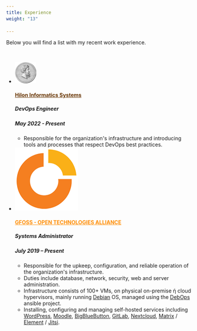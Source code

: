 ```yaml
---
title: Experience
weight: "13"

---
```

Below you will find a list with my recent work experience.

<br>

<ul class="timeline">

  <li class="timeline-inverted"> 
	<a href="http://www.hilonsys.com" target="_blank"><img class="timeline-image lazy" src="/img/hilonsys.png" alt="HILONSYS LOGO"></a> 
	<div class="timeline-panel markdown"> 
	  <div class="timeline-heading"> 
		<h4><a href="http://www.hilonsys.com" style="color:#630" target="_blank">Hilon Informatics Systems</a></h4> 
	  </div>
	  <div class="timeline-body"> 
		<h5>DevOps Engineer</h5> 
		<h5>May 2022 - Present</h5> 
        <ul> 
			<li>Responsible for the organization's infrastructure and introducing tools and processes that respect DevOps best practices.</li> 
		</ul> 
	  </div> 
	</div> 
  </li> 

  <li class="timeline-inverted">
	<a href="https://gfoss.eu" target="_blank"><img class="timeline-image lazy" src="/img/eellak.png" alt="GFOSS LOGO"></a>
	<div class="timeline-panel markdown">
      <div class="timeline-heading"> 
        <h4><a href="https://gfoss.eu" style="color:darkorange">GFOSS - OPEN TECHNOLOGIES ALLIANCE</a></h4> 
      </div>
      <div class="timeline-body"> 
        <h5>Systems Administrator</h5> 
        <h5>July 2019 – Present</h5>
        <ul>
			<li>Responsible for the upkeep, configuration, and reliable operation of the organization's infrastructure.</li>
			<li>Duties include database, network, security, web and server administration.</li>
			<li>Infrastructure consists of 100+ VMs, on physical on-premise ή cloud hypervisors, mainly running <a href="https://www.debian.org">Debian</a> OS, managed using the <a href="https://debops.org">DebOps</a> ansible project.</li>
			<li>Installing, configuring and managing self-hosted services including <a href="https://wordpress.com">WordPress</a>, <a href="https://moodle.org">Moodle</a>, <a href="https://bigbluebutton.org">BigBlueButton</a>, <a href="https://about.gitlab.com/install/">GitLab</a>, <a href="https://nextcloud.com">Nextcloud</a>, <a href="https://matrix.org">Matrix</a> / <a href="https://element.io">Element</a> / <a href="https://jitsi.org">Jitsi</a>.</li>
		</ul>
      </div> 
    </div> 
  </li>

</ul>